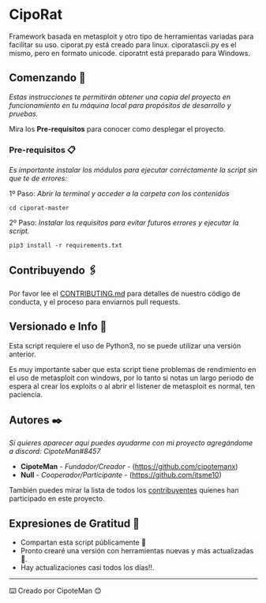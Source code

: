 # CipoRat

Framework basada en metasploit y otro tipo de herramientas variadas para facilitar su uso.
ciporat.py está creado para linux.
ciporatascii.py es el mismo, pero en formato unicode.
ciporatnt está preparado para Windows.

## Comenzando 🚀

_Estas instrucciones te permitirán obtener una copia del proyecto en funcionamiento en tu máquina local para propósitos de desarrollo y pruebas._

Mira los **Pre-requisitos** para conocer como desplegar el proyecto.


### Pre-requisitos 📋

_Es importante instalar los módulos para ejecutar corréctamente la script sin que te de errores:_

1º Paso: _Abrir la terminal y acceder a la carpeta con los contenidos_
```
cd ciporat-master
```
2º Paso: _Instalar los requisitos para evitar futuros errores y ejecutar la script._
```
pip3 install -r requirements.txt
```

## Contribuyendo 🖇️

Por favor lee el [CONTRIBUTING.md](https://gist.github.com/villanuevand/xxxxxx) para detalles de nuestro código de conducta, y el proceso para enviarnos pull requests.

## Versionado e Info 📌

Esta script requiere el uso de Python3, no se puede utilizar una versión anterior.

Es muy importante saber que esta script tiene problemas de rendimiento en el uso de metasploit con windows, por lo tanto si notas un largo periodo de espera al crear los exploits o al abrir el listener de metasploit es normal, ten paciencia.

## Autores ✒️

_Si quieres aparecer aqui puedes ayudarme con mi proyecto agregándome a discord: CipoteMan#8457_

* **CipoteMan** - *Fundador/Creador* - (https://github.com/cipotemanx)
* **Null** - *Cooperador/Participante* - (https://github.com/itsme10)

También puedes mirar la lista de todos los [contribuyentes](https://github.com/your/project/contributors) quíenes han participado en este proyecto. 


## Expresiones de Gratitud 🎁

* Compartan esta script públicamente 📢
* Pronto crearé una versión con herramientas nuevas y más actualizadas 🍺. 
* Hay actualizaciones casi todos los días!!.



---
⌨️ Creado por CipoteMan 😊

